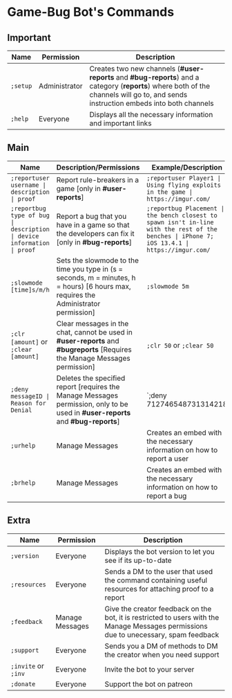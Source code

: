 # Game-Bug Bot's Commands

## Important

| Name | Permission | Description |
| --- | --- | --- |
| `;setup` | Administrator | Creates two new channels (**#user-reports** and **#bug-reports**) and a category (**reports**) where both of the channels will go to, and sends instruction embeds into both channels |
| `;help` | Everyone | Displays all the necessary information and important links |

## Main

| Name | Description/Permissions | Example/Description |
| --- | --- | --- |
| `;reportuser username \| description \| proof` | Report rule-breakers in a game [only in **#user-reports**] | `;reportuser Player1 \| Using flying exploits in the game \| https://imgur.com/` |
| `;reportbug type of bug \| description \| device information \| proof` | Report a bug that you have in a game so that the developers can fix it [only in **#bug-reports**] | `;reportbug Placement \| the bench closest to spawn isn't in-line with the rest of the benches \| iPhone 7; iOS 13.4.1 \| https://imgur.com/` |
| `;slowmode [time]s/m/h` | Sets the slowmode to the time you type in (s = seconds, m = minutes, h = hours) [6 hours max, requires the Administrator permission] | `;slowmode 5m` |
| `;clr [amount]` or `;clear [amount]` | Clear messages in the chat, cannot be used in **#user-reports** and **#bugreports** [Requires the Manage Messages permission] | `;clr 50` or `;clear 50` |
| `;deny messageID \| Reason for Denial` | Deletes the specified report [requires the Manage Messages permission, only to be used in **#user-reports** and **#bug-reports**] | `;deny 712746548731314218 | Not a Bug, please request the feature` |
| `;urhelp` | Manage Messages | Creates an embed with the necessary information on how to report a user |
| `;brhelp` | Manage Messages | Creates an embed with the necessary information on how to report a bug |

## Extra

| Name | Permission | Description |
| --- | --- | --- |
| `;version` | Everyone | Displays the bot version to let you see if its up-to-date |
| `;resources` | Everyone | Sends a DM to the user that used the command containing useful resources for attaching proof to a report |
| `;feedback` | Manage Messages | Give the creator feedback on the bot, it is restricted to users with the Manage Messages permissions due to unecessary, spam feedback |
| `;support` | Everyone | Sends you a DM of methods to DM the creator when you need support |
| `;invite` or `;inv` | Everyone | Invite the bot to your server |
| `;donate` | Everyone | Support the bot on patreon |
